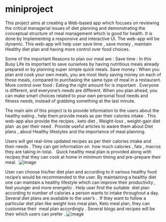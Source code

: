 # miniproject

This project aims at creating a Web-based app which focuses on  reviewing the critical  managerial issues of diet planning and demonstrating the conceptual structure of meal management which is good for health. 
It is done by Implementing a responsive and interactive UI.
The web-app  will be dynamic. 
This web-app will help user  save  time , save money , maintain Healthy diet plan and having more control over food choices. 
 
 Some of the important Reasons to plan our meal are : 
  Save time : In this Busy Life its important to save ourselves by having nutritious meals already prepared or by planning super simple quick meals.
  Save money : When you plan and cook your own meals, you are most likely saving money on each of those meals, compared to purchasing the same type of meal in a restaurant.
 More control over food : Eating the right amount for is important . Everyone is different, and everyone’s needs are different. When you plan ahead, you can make smart choices related to your own personal food needs and fitness needs, instead of grabbing something at the last minute.

The main aim of this project is to provide information to the users about the healthy eating , help them provide meals as per their calories intake . This web-app also provide the recipes , keto diet , Weight-loss , weight-gain diet plan  as per their need . Provide useful articles to aware them about Diet plans , about Healthy lifestyles and the importance of meal planning.

Users will get real-time updated recipes as per their calories intake and their needs . They can get information on  how much calories , fats , macros they are taking in-total. 
 Quick healthy meal plan is provided along with recipes that they can cook at home in minimum timing and pre-prepare their meal. 
![image](https://user-images.githubusercontent.com/75130949/155853931-5b1295ba-a668-4111-81d2-5299a8269d6f.png)

User can choose his/her diet plan and according to it various healthy food recipe’s would be recommended to the user.
By maintaining a healthy diet one can maintain a healthy lifestyle which can improve their productivity , feel younger and more energetic .
Help user find the suitable  diet plan according to number of calories a person wants to intake throughout a day.
Several diet plans are available to the user’s .  If they want to follow a particular diet plan like weight loss meal plan, Keto meal plan, they can customise their  meal plan accordingly .
Several blogs and recipes will be their which users can prefer .
![image](https://user-images.githubusercontent.com/75130949/155853983-bc31fe9c-ef96-4a9e-adca-be93bdc59424.png)




